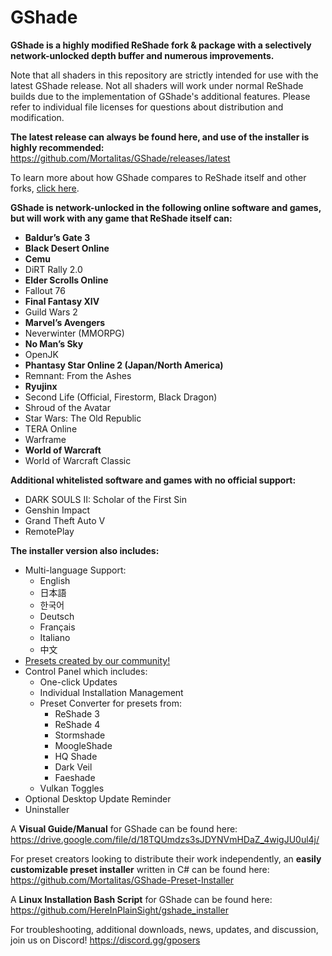 # GShade
**GShade is a highly modified ReShade fork & package with a selectively network-unlocked depth buffer and numerous improvements.** 

Note that all shaders in this repository are strictly intended for use with the latest GShade release. Not all shaders will work under normal ReShade builds due to the implementation of GShade's additional features. Please refer to individual file licenses for questions about distribution and modification.

**The latest release can always be found here, and use of the installer is highly recommended:** https://github.com/Mortalitas/GShade/releases/latest

To learn more about how GShade compares to ReShade itself and other forks, [click here](https://gposers.com/gshade/gshade-faq/#comparison).

**GShade is network-unlocked in the following online software and games, but will work with any game that ReShade itself can:**
* **Baldur’s Gate 3**
* **Black Desert Online**
* **Cemu**
* DiRT Rally 2.0
* **Elder Scrolls Online**
* Fallout 76
* **Final Fantasy XIV**
* Guild Wars 2
* **Marvel’s Avengers**
* Neverwinter (MMORPG)
* **No Man’s Sky**
* OpenJK
* **Phantasy Star Online 2 (Japan/North America)**
* Remnant: From the Ashes
* **Ryujinx**
* Second Life (Official, Firestorm, Black Dragon)
* Shroud of the Avatar
* Star Wars: The Old Republic
* TERA Online
* Warframe
* **World of Warcraft**
* World of Warcraft Classic

**Additional whitelisted software and games with no official support:**
* DARK SOULS II: Scholar of the First Sin
* Genshin Impact
* Grand Theft Auto V
* RemotePlay

**The installer version also includes:**
* Multi-language Support:
  * English
  * 日本語
  * 한국어
  * Deutsch
  * Français
  * Italiano
  * 中文
* [Presets created by our community!](https://github.com/Mortalitas/GShade-Presets)
* Control Panel which includes:
  * One-click Updates
  * Individual Installation Management
  * Preset Converter for presets from:
    * ReShade 3
    * ReShade 4
    * Stormshade
    * MoogleShade
    * HQ Shade
    * Dark Veil
    * Faeshade
  * Vulkan Toggles
* Optional Desktop Update Reminder
* Uninstaller

A **Visual Guide/Manual** for GShade can be found here: https://drive.google.com/file/d/18TQUmdzs3sJDYNVmHDaZ_4wigJU0ul4j/

For preset creators looking to distribute their work independently, an **easily customizable preset installer** written in C# can be found here: https://github.com/Mortalitas/GShade-Preset-Installer

A **Linux Installation Bash Script** for GShade can be found here: https://github.com/HereInPlainSight/gshade_installer

For troubleshooting, additional downloads, news, updates, and discussion, join us on Discord! https://discord.gg/gposers
